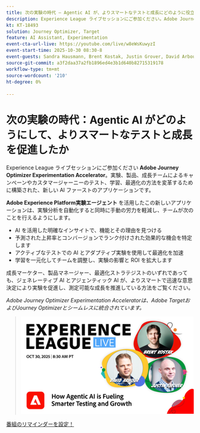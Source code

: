 ```yaml
---
title: 次の実験の時代 – Agentic AI が、よりスマートなテストと成長にどのように役立っているか
description: Experience League ライブセッションにご参加ください。Adobe Journey Optimizer Experimentation Acceleratorは、実験、製品、成長チームによるキャンペーンやカスタマージャーニーのテスト、学習、最適化の方法を変えるために構築された、新しい AI ファーストのアプリケーションです。
kt: KT-18493
solution: Journey Optimizer, Target
feature: AI Assistant, Experimentation
event-cta-url-live: https://youtube.com/live/w8eWsKuwyzI
event-start-time: 2025-10-30 08:30-8
event-guests: Sandra Hausmann, Brent Kostak, Justin Grover, David Arbour
source-git-commit: a3f2daa37a2fb1896ed4e3b1d640b82715319178
workflow-type: tm+mt
source-wordcount: '210'
ht-degree: 0%

---
```



# 次の実験の時代：Agentic AI がどのようにして、よりスマートなテストと成長を促進したか

Experience League ライブセッションにご参加ください **Adobe Journey Optimizer Experimentation Accelerator**。実験、製品、成長チームによるキャンペーンやカスタマージャーニーのテスト、学習、最適化の方法を変革するために構築された、新しい AI ファーストのアプリケーションです。

**Adobe Experience Platform実験エージェント** を活用したこの新しいアプリケーションは、実験分析を自動化すると同時に手動の労力を軽減し、チームが次のことを行えるようにします。

* AI を活用した明確なインサイトで、機能とその理由を見つける
* 予測された上昇率とコンバージョンでランク付けされた効果的な機会を特定します
* アクティブなテストでの AI とアダプティブ実験を使用して最適化を加速
* 学習を一元化してチームを調整し、実験の影響と ROI を拡大します

成長マーケター、製品マネージャー、最適化ストラテジストのいずれであっても、ジェネレーティブ AI とアジェンティック AI が、よりスマートで迅速な意思決定により実験を促進し、測定可能な成長を推進している方法をご覧ください。

*Adobe Journey Optimizer Experimentation Acceleratorは、Adobe TargetおよびJourney Optimizerとシームレスに統合されています。*

>![ バナーを表示 ](/help/experience-league-live/assets/exl-live-episode-10-30-25-web-banner.png)

[ 番組のリマインダーを設定！](https://youtube.com/live/w8eWsKuwyzI)
